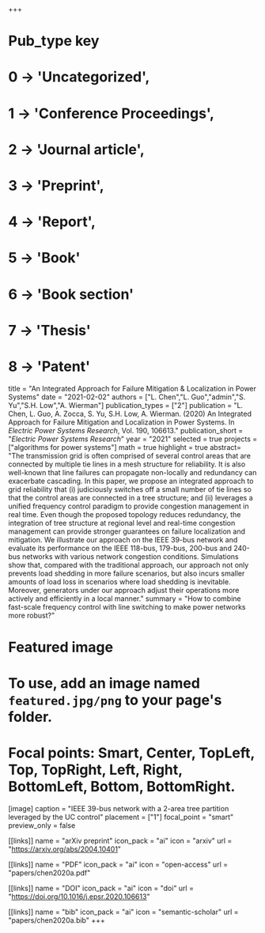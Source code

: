 +++
# Pub_type key
# 0 -> 'Uncategorized',
# 1 -> 'Conference Proceedings',
# 2 -> 'Journal article',
# 3 -> 'Preprint',
# 4 -> 'Report',
# 5 -> 'Book'
# 6 -> 'Book section'
# 7 -> 'Thesis'
# 8 -> 'Patent'

title = "An Integrated Approach for Failure Mitigation & Localization in Power Systems"
date = "2021-02-02"
authors = ["L. Chen","L. Guo","admin","S. Yu","S.H. Low","A. Wierman"]
publication_types = ["2"]
publication = "L. Chen, L. Guo, A. Zocca, S. Yu, S.H. Low, A. Wierman. (2020) An Integrated Approach for Failure Mitigation and Localization in Power Systems. In _Electric Power Systems Research_, Vol. 190, 106613."
publication_short = "_Electric Power Systems Research_"
year = "2021"
selected = true
projects = ["algorithms for power systems"]
math = true
highlight = true
abstract= "The transmission grid is often comprised of several control areas that are connected by multiple tie lines in a mesh structure for reliability. It is also well-known that line failures can propagate non-locally and redundancy can exacerbate cascading. In this paper, we propose an integrated approach to grid reliability that (i) judiciously switches off a small number of tie lines so that the control areas are connected in a tree structure; and (ii) leverages a unified frequency control paradigm to provide congestion management in real time. Even though the proposed topology reduces redundancy, the integration of tree structure at regional level and real-time congestion management can provide stronger guarantees on failure localization and mitigation. We illustrate our approach on the IEEE 39-bus network and evaluate its performance on the IEEE 118-bus, 179-bus, 200-bus and 240-bus networks with various network congestion conditions. Simulations show that, compared with the traditional approach, our approach not only prevents load shedding in more failure scenarios, but also incurs smaller amounts of load loss in scenarios where load shedding is inevitable. Moreover, generators under our approach adjust their operations more actively and efficiently in a local manner."
summary = "How to combine fast-scale frequency control with line switching to make power networks more robust?"

# Featured image
# To use, add an image named `featured.jpg/png` to your page's folder.
# Focal points: Smart, Center, TopLeft, Top, TopRight, Left, Right, BottomLeft, Bottom, BottomRight.

[image]
  caption = "IEEE 39-bus network with a 2-area tree partition leveraged by the UC control"
  placement = ["1"]
  focal_point = "smart"
  preview_only = false

[[links]]
  name = "arXiv preprint"
  icon_pack = "ai"
  icon = "arxiv"
  url = "https://arxiv.org/abs/2004.10401"

[[links]]
  name = "PDF"
  icon_pack = "ai"
  icon = "open-access"
  url = "papers/chen2020a.pdf"

[[links]]
  name = "DOI"
  icon_pack = "ai"
  icon = "doi"
  url = "https://doi.org/10.1016/j.epsr.2020.106613"

[[links]]
  name = "bib"
  icon_pack = "ai"
  icon = "semantic-scholar"
  url = "papers/chen2020a.bib"
+++

